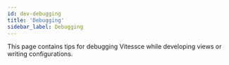 ```yaml
---
id: dev-debugging
title: 'Debugging'
sidebar_label: Debugging
---
```



This page contains tips for debugging Vitessce while developing views or writing configurations.

